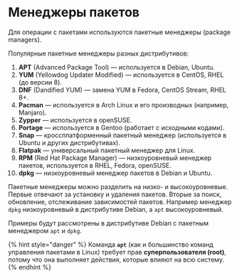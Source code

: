 # Менеджеры пакетов

Для операции с пакетами используются пакетные менеджеры (package managers).

Популярные пакетные менеджеры разных дистрибутивов:

1. **APT** (Advanced Package Tool) — используется в Debian, Ubuntu.
2. **YUM** (Yellowdog Updater Modified) — используется в CentOS, RHEL (до версии 8).
3. **DNF** (Dandified YUM) — замена YUM в Fedora, CentOS Stream, RHEL 8+.
4. **Pacman** — используется в Arch Linux и его производных (например, Manjaro).
5. **Zypper** — используется в openSUSE.
6. **Portage** — используется в Gentoo (работает с исходными кодами).
7. **Snap** — кроссплатформенный пакетный менеджер (используется в Ubuntu и других дистрибутивах).
8. **Flatpak** — универсальный пакетный менеджер для Linux.
9. **RPM** (Red Hat Package Manager) — низкоуровневый менеджер пакетов, используется в RHEL, Fedora, openSUSE.
10. **dpkg** — низкоуровневый менеджер пакетов в Debian и Ubuntu.

Пакетные менеджеры можно разделить на низко- и высокоуровневые. Первые отвечают за установку и удаления пакетов. Вторые за поиск, обновление, отслеживание зависимостей пакетов. Например менеджер `dpkg` низкоуровневый в дистрибутиве Debian, а `apt` высокоуровневый.

Примеры будут рассмотрены в дистрибутиве Debian с пакетным менеджером `apt` и `dpkg`.

{% hint style="danger" %}
Команда **`apt`** (как и большинство команд управления пакетами в Linux) требует прав **суперпользователя (root)**, потому что она выполняет действия, которые влияют на всю систему.
{% endhint %}

